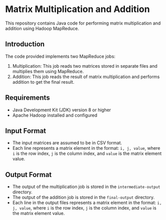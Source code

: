 # Matrix Multiplication and Addition

This repository contains Java code for performing matrix multiplication and addition using Hadoop MapReduce.

## Introduction

The code provided implements two MapReduce jobs:
1. Multiplication: This job reads two matrices stored in separate files and multiplies them using MapReduce.
2. Addition: This job reads the result of matrix multiplication and performs addition to get the final result.

## Requirements

- Java Development Kit (JDK) version 8 or higher
- Apache Hadoop installed and configured

## Input Format

- The input matrices are assumed to be in CSV format.
- Each line represents a matrix element in the format: `i, j, value`, where `i` is the row index, `j` is the column index, and `value` is the matrix element value.

## Output Format

- The output of the multiplication job is stored in the `intermediate-output` directory.
- The output of the addition job is stored in the `final-output` directory.
- Each line in the output files represents a matrix element in the format: `i, j, value`, where `i` is the row index, `j` is the column index, and `value` is the matrix element value.
